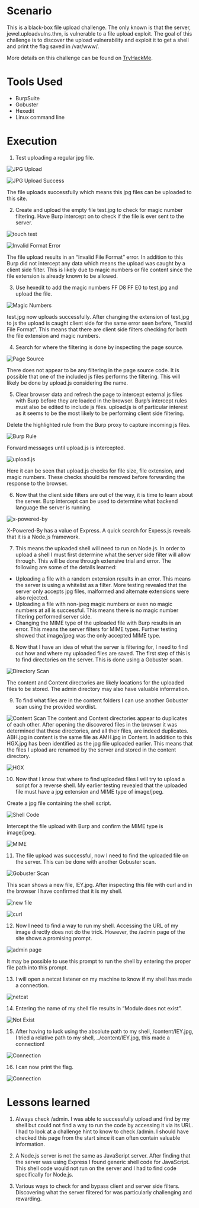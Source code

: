 # Scenario
This is a black-box file upload challenge. The only known is that the server, jewel.uploadvulns.thm, is vulnerable to a file upload exploit. The goal of this challenge is to discover the upload vulnerability and exploit it to get a shell and print the flag saved in /var/www/.

More details on this challenge can be found on [TryHackMe](https://tryhackme.com/r/room/uploadvulns).

# Tools Used
- BurpSuite
- Gobuster
- Hexedit
- Linux command line

# Execution
1. Test uploading a regular jpg file.

![JPG Upload](https://github.com/patrick-codes-repo/CyberSec-Portfolio/blob/main/Resources/Upload%20Vulnerabilities/Innocent%20jpg.PNG?raw=true)

![JPG Upload Success](https://github.com/patrick-codes-repo/CyberSec-Portfolio/blob/main/Resources/Upload%20Vulnerabilities/innocent%20upload.PNG?raw=true)

The file uploads successfully which means this jpg files can be uploaded to this site.

2. Create and upload the empty file test.jpg to check for magic number filtering. Have Burp intercept on to check if the file is ever sent to the server.

![touch test](https://github.com/patrick-codes-repo/CyberSec-Portfolio/blob/main/Resources/Upload%20Vulnerabilities/create%20blank%20jpg.PNG?raw=true)

![Invalid Format Error](https://github.com/patrick-codes-repo/CyberSec-Portfolio/blob/main/Resources/Upload%20Vulnerabilities/invalid%20file%20format.PNG?raw=true)

The file upload results in an “Invalid File Format” error. In addition to this Burp did not intercept any data which means the upload was caught by a client side filter. This is likely due to magic numbers or file content since the file extension is already known to be allowed.

3. Use hexedit to add the magic numbers FF D8 FF E0 to test.jpg and upload the file.

![Magic Numbers](https://github.com/patrick-codes-repo/CyberSec-Portfolio/blob/main/Resources/Upload%20Vulnerabilities/magic%20numbers%20success.PNG?raw=true)

test.jpg now uploads successfully. After changing the extension of test.jpg to js the upload is caught client side for the same error seen before, “Invalid File Format”. This means that there are client side filters checking for both the file extension and magic numbers.

4. Search for where the filtering is done by inspecting the page source.

![Page Source](https://github.com/patrick-codes-repo/CyberSec-Portfolio/blob/main/Resources/Upload%20Vulnerabilities/page%20source.PNG?raw=true)

There does not appear to be any filtering in the page source code. It is possible that one of the included js files performs the filtering. This will likely be done by upload.js considering the name.

5. Clear browser data and refresh the page to intercept external js files with Burp before they are loaded in the browser. Burp’s intercept rules must also be edited to include js files. upload.js is of particular interest as it seems to be the most likely to be performing client side filtering.

Delete the highlighted rule from the Burp proxy to capture incoming js files.

![Burp Rule](https://github.com/patrick-codes-repo/CyberSec-Portfolio/blob/main/Resources/Upload%20Vulnerabilities/js%20rule.PNG?raw=true)

Forward messages until upload.js is intercepted.

![upload.js](https://github.com/patrick-codes-repo/CyberSec-Portfolio/blob/main/Resources/Upload%20Vulnerabilities/uploadjs.PNG?raw=true)

Here it can be seen that upload.js checks for file size, file extension, and magic numbers. These checks should be removed before forwarding the response to the browser.

6. Now that the client side filters are out of the way, it is time to learn about the server. Burp intercept can be used to determine what backend language the server is running.

![x-powered-by](https://github.com/patrick-codes-repo/CyberSec-Portfolio/blob/main/Resources/Upload%20Vulnerabilities/x-powered-by.PNG?raw=true)

X-Powered-By has a value of Express. A quick search for Expess.js reveals that it is a Node.js framework.

7. This means the uploaded shell will need to run on Node.js. In order to upload a shell I must first determine what the server side filter will allow through. This will be done through extensive trial and error.
The following are some of the details learned:
  - Uploading a file with a random extension results in an error. This means the server is using a whitelist as a filter. More testing revealed that the server only accepts jpg files, malformed and alternate extensions were also rejected.
  - Uploading a file with non-jpeg magic numbers or even no magic numbers at all is successful. This means there is no magic number filtering performed server side.
  - Changing the MIME type of the uploaded file with Burp results in an error. This means the server filters for MIME types. Further testing showed that image/jpeg was the only accepted MIME type.

8. Now that I have an idea of what the server is filtering for, I need to find out how and where my uploaded files are saved. The first step of this is to find directories on the server. This is done using a Gobuster scan.

![Directory Scan](https://github.com/patrick-codes-repo/CyberSec-Portfolio/blob/main/Resources/Upload%20Vulnerabilities/directory%20scan.PNG?raw=true)

The content and Content directories are likely locations for the uploaded files to be stored. The admin directory may also have valuable information.

9. To find what files are in the content folders I can use another Gobuster scan using the provided wordlist.

![Content Scan](https://github.com/patrick-codes-repo/CyberSec-Portfolio/blob/main/Resources/Upload%20Vulnerabilities/content%20scans.PNG?raw=true)
The content and Content directories appear to duplicates of each other. After opening the discovered files in the browser it was determined that these directories, and all their files, are indeed duplicates. ABH.jpg in content is the same file as AMH.jpg in Content. In addition to this HGX.jpg has been identified as the jpg file uploaded earlier. This means that the files I upload are renamed by the server and stored in the content directory.

![HGX](https://github.com/patrick-codes-repo/CyberSec-Portfolio/blob/main/Resources/Upload%20Vulnerabilities/HGX.PNG?raw=true)

10. Now that I know that where to find uploaded files I will try to upload a script for a reverse shell. My earlier testing revealed that the uploaded file must have a jpg extension and MIME type of image/jpeg.

Create a jpg file containing the shell script.

![Shell Code](https://github.com/patrick-codes-repo/CyberSec-Portfolio/blob/main/Resources/Upload%20Vulnerabilities/shell%20code.PNG?raw=true)

Intercept the file upload with Burp and confirm the MIME type is image/jpeg.

![MIME](https://github.com/patrick-codes-repo/CyberSec-Portfolio/blob/main/Resources/Upload%20Vulnerabilities/MIME.PNG?raw=true)

11. The file upload was successful, now I need to find the uploaded file on the server. This can be done with another Gobuster scan.

![Gobuster Scan](https://github.com/patrick-codes-repo/CyberSec-Portfolio/blob/main/Resources/Upload%20Vulnerabilities/gobuster.PNG?raw=true)

This scan shows a new file, IEY.jpg. After inspecting this file with curl and in the browser I have confirmed that it is my shell.

![new file](https://github.com/patrick-codes-repo/CyberSec-Portfolio/blob/main/Resources/Upload%20Vulnerabilities/new%20file.PNG?raw=true)

![curl](https://github.com/patrick-codes-repo/CyberSec-Portfolio/blob/main/Resources/Upload%20Vulnerabilities/curl.PNG?raw=true)

12. Now I need to find a way to run my shell. Accessing the URL of my image directly does not do the trick. However, the /admin page of the site shows a promising prompt.

![admin page](https://github.com/patrick-codes-repo/CyberSec-Portfolio/blob/main/Resources/Upload%20Vulnerabilities/admin.PNG?raw=true)

It may be possible to use this prompt to run the shell by entering the proper file path into this prompt.

13. I will open a netcat listener on my machine to know if my shell has made a connection.

![netcat](https://github.com/patrick-codes-repo/CyberSec-Portfolio/blob/main/Resources/Upload%20Vulnerabilities/listener.PNG?raw=true)

14. Entering the name of my shell file results in “Module does not exist”.

![Not Exist](https://github.com/patrick-codes-repo/CyberSec-Portfolio/blob/main/Resources/Upload%20Vulnerabilities/not%20exist.PNG?raw=true)

15. After having to luck using the absolute path to my shell, /content/IEY.jpg, I tried a relative path to my shell, ../content/IEY.jpg, this made a connection!

![Connection](https://github.com/patrick-codes-repo/CyberSec-Portfolio/blob/main/Resources/Upload%20Vulnerabilities/connection.PNG?raw=true)

16. I can now print the flag.

![Connection](https://github.com/patrick-codes-repo/CyberSec-Portfolio/blob/main/Resources/Upload%20Vulnerabilities/flag.PNG)

# Lessons learned
1. Always check /admin. I was able to successfully upload and find by my shell but could not find a way to run the code by accessing it via its URL. I had to look at a challenge hint to know to check /admin. I should have checked this page from the start since it can often contain valuable information.

2. A Node.js server is not the same as JavaScript server. After finding that the server was using Express I found generic shell code for JavaScript. This shell code would not run on the server and I had to find code specifically for Node.js.

3. Various ways to check for and bypass client and server side filters. Discovering what the server filtered for was particularly challenging and rewarding.


